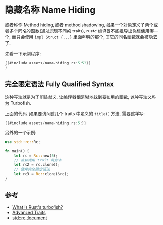 # 隐藏名称 Name Hiding

或者称作 Method hiding, 或者 method shadowing, 如果一个对象定义了两个或者多个同名的函数(通过实现不同的 traits),
rustc 编译器不能推导出你想使用哪一个, 而只会使用 `impl Struct {...}` 里面声明的那个, 其它的同名函数就会被隐去了.

先看一下示例程序:

```rust
{{#include assets/name-hiding.rs:5:52}}
}
```

## 完全限定语法 Fully Qualified Syntax

这种写法就是为了消除歧义, 让编译器很清晰地找到要使用的函数, 这种写法又称为 Turbofish.

上面的代码, 如果要访问这几个 traits 中定义的 `title()` 方法, 需要这样写:

```rust
{{#include assets/name-hiding.rs:5:}}
```

另外的一个示例:

```rust
use std::rc::Rc;

fn main() {
    let rc = Rc::new(5);
    // 直接调用 trait 的方法
    let rc2 = rc.clone();
    // 使用完全限定语法
    let rc3 = Rc::clone(&rc);
}
```

## 参考

- [What is Rust's turbofish?](https://techblog.tonsser.com/posts/what-is-rusts-turbofish)
- [Advanced Traits](https://doc.rust-lang.org/book/ch19-03-advanced-traits.html#fully-qualified-syntax-for-disambiguation-calling-methods-with-the-same-name)
- [std::rc document](https://doc.rust-lang.org/std/rc/index.html)